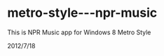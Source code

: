 metro-style---npr-music
=======================

This is NPR Music app for Windows 8 Metro Style

2012/7/18